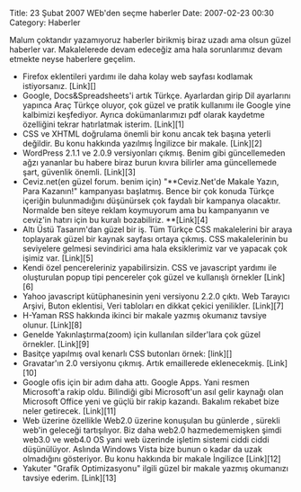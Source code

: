 Title: 23 Şubat 2007 WEb&#039;den seçme haberler 
Date: 2007-02-23 00:30
Category: Haberler

Malum çoktandır yazamıyoruz haberler birikmiş biraz uzadı ama olsun
güzel haberler var. Makalelerede devam edeceğiz ama hala sorunlarımız
devam etmekte neyse haberlere geçelim.<!--more-->

<ul>
<li>
Firefox eklentileri yardımı ile daha kolay web sayfası kodlamak
istiyorsanız. [Link][]

</li>
<li>
Google, Docs&Spreadsheets'i artık Türkçe. Ayarlardan girip Dil
ayarlarını yapınca Araç Türkçe oluyor, çok güzel ve pratik kullanımı ile
Google yine kalbimizi keşfediyor. Ayrıca dokümanlarımızı pdf olarak
kaydetme özelliğini tekrar hatırlatmak isterim. [Link][1]

</li>
<li>
CSS ve XHTML doğrulama önemli bir konu ancak tek başına yeterli
değildir. Bu konu hakkında yazılmış İngilizce bir makale. [Link][2]

</li>
<li>
WordPress 2.1.1 ve 2.0.9 versiyonları çıkmış. Benim gibi güncellemeden
ağzı yananlar bu habere biraz burun kıvıra bilirler ama güncellemede
şart, güvenlik önemli. [Link][3]

</li>
<li>
Ceviz.net(en güzel forum. benim için) "**Ceviz.Net'de Makale Yazın, Para
Kazanın!" <span style="FONT-WEIGHT:normal">kampanyası başlatmış. Bence
bir çok konuda Türkçe içeriğin bulunmadığını düşünürsek çok faydalı bir
kampanya olacaktır. Normalde ben siteye reklam koymuyorum ama bu
kampanyanın ve ceviz'in hatırı için bu kuralı bozabiliriz.
</span>**[Link][4]

</li>
<li>
Altı Üstü Tasarım'dan güzel bir iş. Tüm Türkçe CSS makalelerini bir
araya toplayarak güzel bir kaynak sayfası ortaya çıkmış. CSS
makalelerinin bu seviyelere gelmesi sevindirici ama hala eksiklerimiz
var ve yapacak çok işimiz var. [Link][5]

</li>
<li>
Kendi özel pencereleriniz yapabilirsizin. CSS ve javascript yardımı ile
oluşturulan popup tipi pencereler çok güzel ve kullanışlı örnekler
[Link][6]

</li>
<li>
Yahoo javascript kütüphanesinin yeni versiyonu 2.2.0 çıktı. Web Tarayıcı
Arşivi, Buton eklentisi, Veri tabloları en dikkat çekici yenilikler.
[Link][7]

</li>
<li>
H-Yaman RSS hakkında ikinci bir makale yazmış okumanız tavsiye olunur.
[Link][8]

</li>
<li>
Genelde Yakınlaştırma(zoom) için kullanılan silder'lara çok güzel
örnekler. [Link][9]

</li>
<li>
Basitçe yapılmış oval kenarlı CSS butonları örnek: [link][]

</li>
<li>
Gravatar'ın 2.0 versiyonu çıkmış. Artık emaillerede eklenecekmiş.
[Link][10]

</li>
<li>
Google ofis için bir adım daha attı. Google Apps. Yani resmen
Microsoft'a rakip oldu. Bilindiği gibi Microsoft'un asıl gelir kaynağı
olan Microsoft Office yeni ve güçlü bir rakip kazandı. Bakalım rekabet
bize neler getirecek. [Link][11]

</li>
<li>
Web üzerine özellikle Web2.0 üzerine konuşulan bu günlerde , sürekli
web'in geleceği tartışılıyor. Biz daha web2.0 hazmedememişken şimdi
web3.0 ve web4.0 OS yani web üzerinde işletim sistemi ciddi ciddi
düşünülüyor. Aslında Windows Vista bize bunun o kadar da uzak olmadığını
gösteriyor. Bu konu hakkında bir makale İngilizce [Link][12]

</li>
<li>
Yakuter "Grafik Optimizasyonu" ilgili güzel bir makale yazmış okumanızı
tavsiye ederim. [Link][13]

</li>
</ul<>

  [Link]: http://www.tyssendesign.com.au/articles/browsers/developing-using-firefox/
    "Link"
  [1]: http://docs.google.com/ "Link"
  [2]: http://www.456bereastreet.com/archive/200702/validation_alone_is_not_enough/
    "Link"
  [3]: http://wordpress.org/development/2007/02/new-releases/ "Link"
  [4]: http://forum.ceviz.net/ceviz-netde-makale-yazin-para-kazanin-t38954.html?p=272866
    "Link"
  [5]: http://www.altiustutasarim.com/notdefteri/arsiv/2007/02/turkce_css_kaynaklari_ve_yazil.php
    "Link"
  [6]: http://www.dynamicdrive.com/dynamicindex8/dhtmlwindow/ "Link"
  [7]: http://yuiblog.com/blog/2007/02/20/yui-220-released/ "Link"
  [8]: http://www.h-yaman.com/rss-nedir-2 "Link"
  [9]: http://www.hedgerwow.com/360/dhtml/ui_slider/slider.html# "Link"
  [link]: http://www.hedgerwow.com/360/dhtml/css-round-button/demo.php
    "link"
  [10]: http://blog.gravatar.com/ "Link"
  [11]: https://www.google.com/a/ "Link"
  [12]: http://blogs.zdnet.com/BTL/?p=4499 "Link"
  [13]: http://www.yakuter.com/grafik-optimizasyonu "Link"
